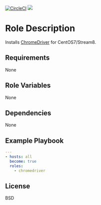 [![CircleCI](https://circleci.com/gh/ansible-roles-mamono210/chromedriver/tree/main.svg?style=svg)](https://circleci.com/gh/ansible-roles-mamono210/chromedriver/tree/main)
[![](https://github.com/ansible-roles-matsumura/chromedriver/workflows/build/badge.svg)](https://github.com/ansible-roles-matsumura/chromedriver/actions?query=workflow%3Abuild)

Role Description
=========

Installs [ChromeDriver](https://chromedriver.chromium.org) for CentOS7/Stream8.

Requirements
------------

None

Role Variables
--------------

None

Dependencies
------------

None

Example Playbook
----------------

```YAML
---
- hosts: all
  become: true
  roles:
    - chromedriver
```

License
-------

BSD
